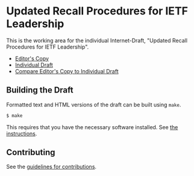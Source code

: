 # Updated Recall Procedures for IETF Leadership

This is the working area for the individual Internet-Draft, "Updated Recall Procedures for IETF Leadership".

* [Editor's Copy](https://ekr.github.io/draft-rescorla-istar-recall/#go.draft-rescorla-istar-recall.html)
* [Individual Draft](https://tools.ietf.org/html/draft-rescorla-istar-recall)
* [Compare Editor's Copy to Individual Draft](https://ekr.github.io/draft-rescorla-istar-recall/#go.draft-rescorla-istar-recall.diff)

## Building the Draft

Formatted text and HTML versions of the draft can be built using `make`.

```sh
$ make
```

This requires that you have the necessary software installed.  See
[the instructions](https://github.com/martinthomson/i-d-template/blob/master/doc/SETUP.md).


## Contributing

See the
[guidelines for contributions](https://github.com/ekr/draft-rescorla-istar-recall/blob/master/CONTRIBUTING.md).
